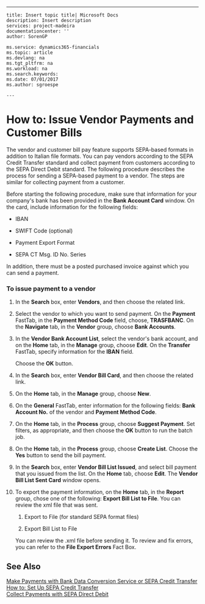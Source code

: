 ---
    title: Insert topic title| Microsoft Docs
    description: Insert description
    services: project-madeira
    documentationcenter: ''
    author: SorenGP

    ms.service: dynamics365-financials
    ms.topic: article
    ms.devlang: na
    ms.tgt_pltfrm: na
    ms.workload: na
    ms.search.keywords:
    ms.date: 07/01/2017
    ms.author: sgroespe

    ---
# How to: Issue Vendor Payments and Customer Bills
The vendor and customer bill pay feature supports SEPA-based formats in addition to Italian file formats. You can pay vendors according to the SEPA Credit Transfer standard and collect payment from customers according to the SEPA Direct Debit standard. The following procedure describes the process for sending a SEPA-based payment to a vendor. The steps are similar for collecting payment from a customer.  
  
 Before starting the following procedure, make sure that information for your company's bank has been provided in the **Bank Account Card** window. On the card, include information for the following fields:  
  
-   IBAN  
  
-   SWIFT Code \(optional\)  
  
-   Payment Export Format  
  
-   SEPA CT Msg. ID No. Series  
  
 In addition, there must be a posted purchased invoice against which you can send a payment.  
  
### To issue payment to a vendor  
  
1.  In the **Search** box, enter **Vendors**, and then choose the related link.  
  
2.  Select the vendor to which you want to send payment. On the **Payment** FastTab, in the **Payment Method Code** field, choose, **TRASFBANC**. On the **Navigate** tab, in the **Vendor** group, choose **Bank Accounts**.  
  
3.  In the **Vendor Bank Account List**, select the vendor's bank account, and on the **Home** tab, in the **Manage** group, choose **Edit**. On the **Transfer** FastTab, specify information for the **IBAN** field.  
  
     Choose the **OK** button.  
  
4.  In the **Search** box, enter **Vendor Bill Card**, and then choose the related link.  
  
5.  On the **Home** tab, in the **Manage** group, choose **New**.  
  
6.  On the **General** FastTab, enter information for the following fields: **Bank Account No.** of the vendor and **Payment Method Code**.  
  
7.  On the **Home** tab, in the **Process** group, choose **Suggest Payment**. Set filters, as appropriate, and then choose the **OK** button to run the batch job.  
  
8.  On the **Home** tab, in the **Process** group, choose **Create List**. Choose the **Yes** button to send the bill payment.  
  
9. In the **Search** box, enter **Vendor Bill List Issued**, and select bill payment that you issued from the list. On the **Home** tab, choose **Edit**. The **Vendor Bill List Sent Card** window opens.  
  
10. To export the payment information, on the **Home** tab, in the **Report** group, chose one of the following: **Export Bill List to File**. You can review the xml file that was sent.  
  
    1.  Export to File \(for standard SEPA format files\)  
  
    2.  Export Bill List to File  
  
     You can review the .xml file before sending it. To review and fix errors, you can refer to the **File Export Errors** Fact Box.  
  
## See Also  
 [Make Payments with Bank Data Conversion Service or SEPA Credit Transfer](../make-payments-with-bank-data-conversion-service-or-sepa-credit-transfer.md)   
 [How to: Set Up SEPA Credit Transfer](../how-to-set-up-sepa-credit-transfer.md)   
 [Collect Payments with SEPA Direct Debit](../collect-payments-with-sepa-direct-debit.md)